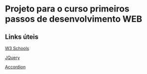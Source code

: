 # Projeto para o curso primeiros passos de desenvolvimento WEB



## Links úteis 

[W3 Schools](www.w3schools.com/)

[JQuery](https://releases.jquery.com)

[Accordion](https://jqueryui.com/accordion/)